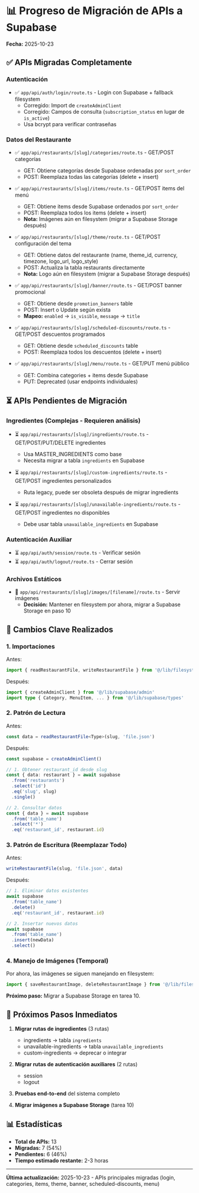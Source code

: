 # 📊 Progreso de Migración de APIs a Supabase

**Fecha:** 2025-10-23

## ✅ APIs Migradas Completamente

### Autenticación
- ✅ `app/api/auth/login/route.ts` - Login con Supabase + fallback filesystem
  - Corregido: Import de `createAdminClient`
  - Corregido: Campos de consulta (`subscription_status` en lugar de `is_active`)
  - Usa bcrypt para verificar contraseñas

### Datos del Restaurante
- ✅ `app/api/restaurants/[slug]/categories/route.ts` - GET/POST categorías
  - GET: Obtiene categorías desde Supabase ordenadas por `sort_order`
  - POST: Reemplaza todas las categorías (delete + insert)

- ✅ `app/api/restaurants/[slug]/items/route.ts` - GET/POST items del menú
  - GET: Obtiene items desde Supabase ordenados por `sort_order`
  - POST: Reemplaza todos los items (delete + insert)
  - **Nota:** Imágenes aún en filesystem (migrar a Supabase Storage después)

- ✅ `app/api/restaurants/[slug]/theme/route.ts` - GET/POST configuración del tema
  - GET: Obtiene datos del restaurante (name, theme_id, currency, timezone, logo_url, logo_style)
  - POST: Actualiza la tabla restaurants directamente
  - **Nota:** Logo aún en filesystem (migrar a Supabase Storage después)

- ✅ `app/api/restaurants/[slug]/banner/route.ts` - GET/POST banner promocional
  - GET: Obtiene desde `promotion_banners` table
  - POST: Insert o Update según exista
  - **Mapeo:** `enabled` → `is_visible`, `message` → `title`

- ✅ `app/api/restaurants/[slug]/scheduled-discounts/route.ts` - GET/POST descuentos programados
  - GET: Obtiene desde `scheduled_discounts` table
  - POST: Reemplaza todos los descuentos (delete + insert)

- ✅ `app/api/restaurants/[slug]/menu/route.ts` - GET/PUT menú público
  - GET: Combina categories + items desde Supabase
  - PUT: Deprecated (usar endpoints individuales)

## ⏳ APIs Pendientes de Migración

### Ingredientes (Complejas - Requieren análisis)
- ⏳ `app/api/restaurants/[slug]/ingredients/route.ts` - GET/POST/PUT/DELETE ingredientes
  - Usa MASTER_INGREDIENTS como base
  - Necesita migrar a tabla `ingredients` en Supabase

- ⏳ `app/api/restaurants/[slug]/custom-ingredients/route.ts` - GET/POST ingredientes personalizados
  - Ruta legacy, puede ser obsoleta después de migrar ingredients

- ⏳ `app/api/restaurants/[slug]/unavailable-ingredients/route.ts` - GET/POST ingredientes no disponibles
  - Debe usar tabla `unavailable_ingredients` en Supabase

### Autenticación Auxiliar
- ⏳ `app/api/auth/session/route.ts` - Verificar sesión
- ⏳ `app/api/auth/logout/route.ts` - Cerrar sesión

### Archivos Estáticos
- 🔄 `app/api/restaurants/[slug]/images/[filename]/route.ts` - Servir imágenes
  - **Decisión:** Mantener en filesystem por ahora, migrar a Supabase Storage en paso 10

## 📝 Cambios Clave Realizados

### 1. Importaciones
Antes:
```typescript
import { readRestaurantFile, writeRestaurantFile } from '@/lib/filesystem'
```

Después:
```typescript
import { createAdminClient } from '@/lib/supabase/admin'
import type { Category, MenuItem, ... } from '@/lib/supabase/types'
```

### 2. Patrón de Lectura
Antes:
```typescript
const data = readRestaurantFile<Type>(slug, 'file.json')
```

Después:
```typescript
const supabase = createAdminClient()

// 1. Obtener restaurant_id desde slug
const { data: restaurant } = await supabase
  .from('restaurants')
  .select('id')
  .eq('slug', slug)
  .single()

// 2. Consultar datos
const { data } = await supabase
  .from('table_name')
  .select('*')
  .eq('restaurant_id', restaurant.id)
```

### 3. Patrón de Escritura (Reemplazar Todo)
Antes:
```typescript
writeRestaurantFile(slug, 'file.json', data)
```

Después:
```typescript
// 1. Eliminar datos existentes
await supabase
  .from('table_name')
  .delete()
  .eq('restaurant_id', restaurant.id)

// 2. Insertar nuevos datos
await supabase
  .from('table_name')
  .insert(newData)
  .select()
```

### 4. Manejo de Imágenes (Temporal)
Por ahora, las imágenes se siguen manejando en filesystem:
```typescript
import { saveRestaurantImage, deleteRestaurantImage } from '@/lib/filesystem'
```

**Próximo paso:** Migrar a Supabase Storage en tarea 10.

## 🎯 Próximos Pasos Inmediatos

1. **Migrar rutas de ingredientes** (3 rutas)
   - ingredients → tabla `ingredients`
   - unavailable-ingredients → tabla `unavailable_ingredients`
   - custom-ingredients → deprecar o integrar

2. **Migrar rutas de autenticación auxiliares** (2 rutas)
   - session
   - logout

3. **Pruebas end-to-end** del sistema completo

4. **Migrar imágenes a Supabase Storage** (tarea 10)

## 📊 Estadísticas

- **Total de APIs:** 13
- **Migradas:** 7 (54%)
- **Pendientes:** 6 (46%)
- **Tiempo estimado restante:** 2-3 horas

---

**Última actualización:** 2025-10-23 - APIs principales migradas (login, categories, items, theme, banner, scheduled-discounts, menu)
